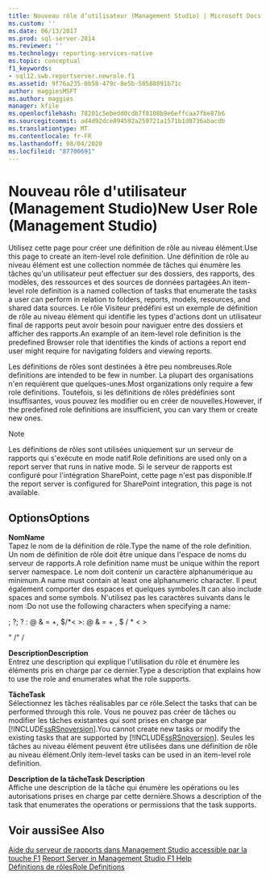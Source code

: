 ```yaml
---
title: Nouveau rôle d’utilisateur (Management Studio) | Microsoft Docs
ms.custom: ''
ms.date: 06/13/2017
ms.prod: sql-server-2014
ms.reviewer: ''
ms.technology: reporting-services-native
ms.topic: conceptual
f1_keywords:
- sql12.swb.reportserver.newrole.f1
ms.assetid: 9f76a235-0b58-479c-8e5b-50588091b71c
author: maggiesMSFT
ms.author: maggies
manager: kfile
ms.openlocfilehash: 78201c5ebedd0cdb7f8108b9e6effcaa7fbe87b6
ms.sourcegitcommit: ad4d92dce894592a259721a1571b1d8736abacdb
ms.translationtype: MT
ms.contentlocale: fr-FR
ms.lasthandoff: 08/04/2020
ms.locfileid: "87700691"
---
```

# <a name="new-user-role-management-studio"></a><span data-ttu-id="47160-102">Nouveau rôle d'utilisateur (Management Studio)</span><span class="sxs-lookup"><span data-stu-id="47160-102">New User Role (Management Studio)</span></span>
  <span data-ttu-id="47160-103">Utilisez cette page pour créer une définition de rôle au niveau élément.</span><span class="sxs-lookup"><span data-stu-id="47160-103">Use this page to create an item-level role definition.</span></span> <span data-ttu-id="47160-104">Une définition de rôle au niveau élément est une collection nommée de tâches qui énumère les tâches qu'un utilisateur peut effectuer sur des dossiers, des rapports, des modèles, des ressources et des sources de données partagées.</span><span class="sxs-lookup"><span data-stu-id="47160-104">An item-level role definition is a named collection of tasks that enumerate the tasks a user can perform in relation to folders, reports, models, resources, and shared data sources.</span></span> <span data-ttu-id="47160-105">Le rôle Visiteur prédéfini est un exemple de définition de rôle au niveau élément qui identifie les types d'actions dont un utilisateur final de rapports peut avoir besoin pour naviguer entre des dossiers et afficher des rapports.</span><span class="sxs-lookup"><span data-stu-id="47160-105">An example of an item-level role definition is the predefined Browser role that identifies the kinds of actions a report end user might require for navigating folders and viewing reports.</span></span>  
  
 <span data-ttu-id="47160-106">Les définitions de rôles sont destinées à être peu nombreuses.</span><span class="sxs-lookup"><span data-stu-id="47160-106">Role definitions are intended to be few in number.</span></span> <span data-ttu-id="47160-107">La plupart des organisations n'en requièrent que quelques-unes.</span><span class="sxs-lookup"><span data-stu-id="47160-107">Most organizations only require a few role definitions.</span></span> <span data-ttu-id="47160-108">Toutefois, si les définitions de rôles prédéfinies sont insuffisantes, vous pouvez les modifier ou en créer de nouvelles.</span><span class="sxs-lookup"><span data-stu-id="47160-108">However, if the predefined role definitions are insufficient, you can vary them or create new ones.</span></span>  
  
> [!NOTE]  
>  <span data-ttu-id="47160-109">Les définitions de rôles sont utilisées uniquement sur un serveur de rapports qui s'exécute en mode natif.</span><span class="sxs-lookup"><span data-stu-id="47160-109">Role definitions are used only on a report server that runs in native mode.</span></span> <span data-ttu-id="47160-110">Si le serveur de rapports est configuré pour l'intégration SharePoint, cette page n'est pas disponible.</span><span class="sxs-lookup"><span data-stu-id="47160-110">If the report server is configured for SharePoint integration, this page is not available.</span></span>  
  
## <a name="options"></a><span data-ttu-id="47160-111">Options</span><span class="sxs-lookup"><span data-stu-id="47160-111">Options</span></span>  
 <span data-ttu-id="47160-112">**Nom**</span><span class="sxs-lookup"><span data-stu-id="47160-112">**Name**</span></span>  
 <span data-ttu-id="47160-113">Tapez le nom de la définition de rôle.</span><span class="sxs-lookup"><span data-stu-id="47160-113">Type the name of the role definition.</span></span> <span data-ttu-id="47160-114">Un nom de définition de rôle doit être unique dans l'espace de noms du serveur de rapports.</span><span class="sxs-lookup"><span data-stu-id="47160-114">A role definition name must be unique within the report server namespace.</span></span> <span data-ttu-id="47160-115">Le nom doit contenir un caractère alphanumérique au minimum.</span><span class="sxs-lookup"><span data-stu-id="47160-115">A name must contain at least one alphanumeric character.</span></span> <span data-ttu-id="47160-116">Il peut également comporter des espaces et quelques symboles.</span><span class="sxs-lookup"><span data-stu-id="47160-116">It can also include spaces and some symbols.</span></span> <span data-ttu-id="47160-117">N'utilisez pas les caractères suivants dans le nom :</span><span class="sxs-lookup"><span data-stu-id="47160-117">Do not use the following characters when specifying a name:</span></span>  
  
 <span data-ttu-id="47160-118">; ?</span><span class="sxs-lookup"><span data-stu-id="47160-118">; ?</span></span> <span data-ttu-id="47160-119">: \@ & = +, $/\*\< ></span><span class="sxs-lookup"><span data-stu-id="47160-119">: \@ & = + , $ / \* \< ></span></span>  
  
 <span data-ttu-id="47160-120">" /</span><span class="sxs-lookup"><span data-stu-id="47160-120">" /</span></span>  
  
 <span data-ttu-id="47160-121">**Description**</span><span class="sxs-lookup"><span data-stu-id="47160-121">**Description**</span></span>  
 <span data-ttu-id="47160-122">Entrez une description qui explique l'utilisation du rôle et énumère les éléments pris en charge par ce dernier.</span><span class="sxs-lookup"><span data-stu-id="47160-122">Type a description that explains how to use the role and enumerates what the role supports.</span></span>  
  
 <span data-ttu-id="47160-123">**Tâche**</span><span class="sxs-lookup"><span data-stu-id="47160-123">**Task**</span></span>  
 <span data-ttu-id="47160-124">Sélectionnez les tâches réalisables par ce rôle.</span><span class="sxs-lookup"><span data-stu-id="47160-124">Select the tasks that can be performed through this role.</span></span> <span data-ttu-id="47160-125">Vous ne pouvez pas créer de tâches ou modifier les tâches existantes qui sont prises en charge par [!INCLUDE[ssRSnoversion](../../includes/ssrsnoversion-md.md)].</span><span class="sxs-lookup"><span data-stu-id="47160-125">You cannot create new tasks or modify the existing tasks that are supported by [!INCLUDE[ssRSnoversion](../../includes/ssrsnoversion-md.md)].</span></span> <span data-ttu-id="47160-126">Seules les tâches au niveau élément peuvent être utilisées dans une définition de rôle au niveau élément.</span><span class="sxs-lookup"><span data-stu-id="47160-126">Only item-level tasks can be used in an item-level role definition.</span></span>  
  
 <span data-ttu-id="47160-127">**Description de la tâche**</span><span class="sxs-lookup"><span data-stu-id="47160-127">**Task Description**</span></span>  
 <span data-ttu-id="47160-128">Affiche une description de la tâche qui énumère les opérations ou les autorisations prises en charge par cette dernière.</span><span class="sxs-lookup"><span data-stu-id="47160-128">Shows a description of the task that enumerates the operations or permissions that the task supports.</span></span>  
  
## <a name="see-also"></a><span data-ttu-id="47160-129">Voir aussi</span><span class="sxs-lookup"><span data-stu-id="47160-129">See Also</span></span>  
 <span data-ttu-id="47160-130">[Aide du serveur de rapports dans Management Studio accessible par la touche F1](report-server-in-management-studio-f1-help.md) </span><span class="sxs-lookup"><span data-stu-id="47160-130">[Report Server in Management Studio F1 Help](report-server-in-management-studio-f1-help.md) </span></span>  
 [<span data-ttu-id="47160-131">Définitions de rôles</span><span class="sxs-lookup"><span data-stu-id="47160-131">Role Definitions</span></span>](../security/role-definitions.md)  
  
  
